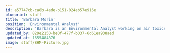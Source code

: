 ```yaml
---
id: a57747cb-ca8b-4ade-b151-024eb57e916e
blueprint: staff
title: 'Barbara Morin'
position: 'Environmental Analyst'
description: 'Barbara is an Environmental Analyst working on air toxics analysis and criteria air pollutant attainment planning. She supports special project needs among the NESCAUM states and provides a wealth of state-level experience from previous senior positions with the Rhode Island Department of Environmental Management and Rhode Island Department of Health.'
updated_by: 829e2150-be0f-477f-b037-6d61ea938aed
updated_at: 1655484876
image: staff/BHM-Picture.jpg
---
```

